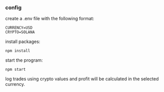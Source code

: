 ### config
create a .env file with the following format:
```
CURRENCY=USD
CRYPTO=SOLANA
```
install packages: 
```
npm install
```

start the program:
```
npm start
```

log trades using crypto values and profit will be calculated in the selected currency.